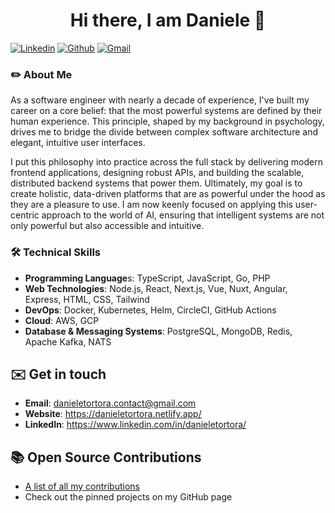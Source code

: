 <h1 align="center">Hi there, I am Daniele 👋</h1>

[![Linkedin](https://img.shields.io/badge/-LinkedIn-blue?style=flat&logo=Linkedin&logoColor=white)](https://www.linkedin.com/in/danieletortora/)
[![Github](https://img.shields.io/badge/-Github-000?style=flat&logo=Github&logoColor=white)](https://github.com/floroz)
[![Gmail](https://img.shields.io/badge/-Gmail-c14438?style=flat&logo=Gmail&logoColor=white)](mailto:contact@danieletortora.com)

### ✏️ About Me

As a software engineer with nearly a decade of experience, I've built my career on a core belief: that the most powerful systems are defined by their human experience. This principle, shaped by my background in psychology, drives me to bridge the divide between complex software architecture and elegant, intuitive user interfaces.

I put this philosophy into practice across the full stack by delivering modern frontend applications, designing robust APIs, and building the scalable, distributed backend systems that power them. Ultimately, my goal is to create holistic, data-driven platforms that are as powerful under the hood as they are a pleasure to use. I am now keenly focused on applying this user-centric approach to the world of AI, ensuring that intelligent systems are not only powerful but also accessible and intuitive.

### 🛠️ Technical Skills

- **Programming Language**s: TypeScript, JavaScript, Go, PHP
- **Web Technologies**: Node.js, React, Next.js, Vue, Nuxt, Angular, Express, HTML, CSS, Tailwind
- **DevOps**: Docker, Kubernetes, Helm, CircleCI, GitHub Actions
- **Cloud**: AWS, GCP
- **Database & Messaging Systems**: PostgreSQL, MongoDB, Redis, Apache Kafka, NATS
  

## ✉️ Get in touch

- **Email**: danieletortora.contact@gmail.com 
- **Website**: https://danieletortora.netlify.app/
- **LinkedIn**: https://www.linkedin.com/in/danieletortora/


## 📚 Open Source Contributions

- [A list of all my contributions](https://github.com/floroz/floroz/blob/master/CONTRIBUTIONS.md)
- Check out the pinned projects on my GitHub page


